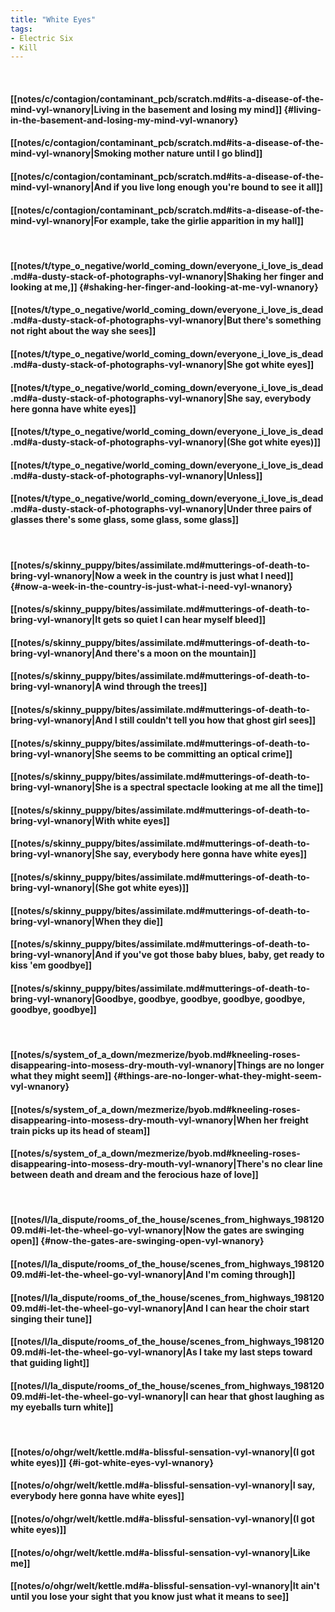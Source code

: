 ```yaml
---
title: "White Eyes"
tags:
- Electric Six
- Kill
---
```

&nbsp;
#### [[notes/c/contagion/contaminant_pcb/scratch.md#its-a-disease-of-the-mind-vyl-wnanory|Living in the basement and losing my mind]] {#living-in-the-basement-and-losing-my-mind-vyl-wnanory}
#### [[notes/c/contagion/contaminant_pcb/scratch.md#its-a-disease-of-the-mind-vyl-wnanory|Smoking mother nature until I go blind]]
#### [[notes/c/contagion/contaminant_pcb/scratch.md#its-a-disease-of-the-mind-vyl-wnanory|And if you live long enough you're bound to see it all]]
#### [[notes/c/contagion/contaminant_pcb/scratch.md#its-a-disease-of-the-mind-vyl-wnanory|For example, take the girlie apparition in my hall]]
&nbsp;
#### [[notes/t/type_o_negative/world_coming_down/everyone_i_love_is_dead.md#a-dusty-stack-of-photographs-vyl-wnanory|Shaking her finger and looking at me,]] {#shaking-her-finger-and-looking-at-me-vyl-wnanory}
#### [[notes/t/type_o_negative/world_coming_down/everyone_i_love_is_dead.md#a-dusty-stack-of-photographs-vyl-wnanory|But there's something not right about the way she sees]]
#### [[notes/t/type_o_negative/world_coming_down/everyone_i_love_is_dead.md#a-dusty-stack-of-photographs-vyl-wnanory|She got white eyes]]
#### [[notes/t/type_o_negative/world_coming_down/everyone_i_love_is_dead.md#a-dusty-stack-of-photographs-vyl-wnanory|She say,  everybody here gonna have white eyes]]
#### [[notes/t/type_o_negative/world_coming_down/everyone_i_love_is_dead.md#a-dusty-stack-of-photographs-vyl-wnanory|(She got white eyes)]]
#### [[notes/t/type_o_negative/world_coming_down/everyone_i_love_is_dead.md#a-dusty-stack-of-photographs-vyl-wnanory|Unless]]
#### [[notes/t/type_o_negative/world_coming_down/everyone_i_love_is_dead.md#a-dusty-stack-of-photographs-vyl-wnanory|Under three pairs of glasses there's some glass, some glass, some glass]]
&nbsp;
#### [[notes/s/skinny_puppy/bites/assimilate.md#mutterings-of-death-to-bring-vyl-wnanory|Now a week in the country is just what I need]] {#now-a-week-in-the-country-is-just-what-i-need-vyl-wnanory}
#### [[notes/s/skinny_puppy/bites/assimilate.md#mutterings-of-death-to-bring-vyl-wnanory|It gets so quiet I can hear myself bleed]]
#### [[notes/s/skinny_puppy/bites/assimilate.md#mutterings-of-death-to-bring-vyl-wnanory|And there's a moon on the mountain]]
#### [[notes/s/skinny_puppy/bites/assimilate.md#mutterings-of-death-to-bring-vyl-wnanory|A wind through the trees]]
#### [[notes/s/skinny_puppy/bites/assimilate.md#mutterings-of-death-to-bring-vyl-wnanory|And I still couldn't tell you how that ghost girl sees]]
#### [[notes/s/skinny_puppy/bites/assimilate.md#mutterings-of-death-to-bring-vyl-wnanory|She seems to be committing an optical crime]]
#### [[notes/s/skinny_puppy/bites/assimilate.md#mutterings-of-death-to-bring-vyl-wnanory|She is a spectral spectacle looking at me all the time]]
#### [[notes/s/skinny_puppy/bites/assimilate.md#mutterings-of-death-to-bring-vyl-wnanory|With white eyes]]
#### [[notes/s/skinny_puppy/bites/assimilate.md#mutterings-of-death-to-bring-vyl-wnanory|She say,  everybody here gonna have white eyes]]
#### [[notes/s/skinny_puppy/bites/assimilate.md#mutterings-of-death-to-bring-vyl-wnanory|(She got white eyes)]]
#### [[notes/s/skinny_puppy/bites/assimilate.md#mutterings-of-death-to-bring-vyl-wnanory|When they die]]
#### [[notes/s/skinny_puppy/bites/assimilate.md#mutterings-of-death-to-bring-vyl-wnanory|And if you've got those baby blues, baby, get ready to kiss 'em goodbye]]
#### [[notes/s/skinny_puppy/bites/assimilate.md#mutterings-of-death-to-bring-vyl-wnanory|Goodbye, goodbye, goodbye, goodbye, goodbye, goodbye, goodbye]]
&nbsp;
#### [[notes/s/system_of_a_down/mezmerize/byob.md#kneeling-roses-disappearing-into-mosess-dry-mouth-vyl-wnanory|Things are no longer what they might seem]] {#things-are-no-longer-what-they-might-seem-vyl-wnanory}
#### [[notes/s/system_of_a_down/mezmerize/byob.md#kneeling-roses-disappearing-into-mosess-dry-mouth-vyl-wnanory|When her freight train picks up its head of steam]]
#### [[notes/s/system_of_a_down/mezmerize/byob.md#kneeling-roses-disappearing-into-mosess-dry-mouth-vyl-wnanory|There's no clear line between death and dream and the ferocious haze of love]]
&nbsp;
#### [[notes/l/la_dispute/rooms_of_the_house/scenes_from_highways_19812009.md#i-let-the-wheel-go-vyl-wnanory|Now the gates are swinging open]] {#now-the-gates-are-swinging-open-vyl-wnanory}
#### [[notes/l/la_dispute/rooms_of_the_house/scenes_from_highways_19812009.md#i-let-the-wheel-go-vyl-wnanory|And I'm coming through]]
#### [[notes/l/la_dispute/rooms_of_the_house/scenes_from_highways_19812009.md#i-let-the-wheel-go-vyl-wnanory|And I can hear the choir start singing their tune]]
#### [[notes/l/la_dispute/rooms_of_the_house/scenes_from_highways_19812009.md#i-let-the-wheel-go-vyl-wnanory|As I take my last steps toward that guiding light]]
#### [[notes/l/la_dispute/rooms_of_the_house/scenes_from_highways_19812009.md#i-let-the-wheel-go-vyl-wnanory|I can hear that ghost laughing as my eyeballs turn white]]
&nbsp;
#### [[notes/o/ohgr/welt/kettle.md#a-blissful-sensation-vyl-wnanory|(I got white eyes)]] {#i-got-white-eyes-vyl-wnanory}
#### [[notes/o/ohgr/welt/kettle.md#a-blissful-sensation-vyl-wnanory|I say,  everybody here gonna have white eyes]]
#### [[notes/o/ohgr/welt/kettle.md#a-blissful-sensation-vyl-wnanory|(I got white eyes)]]
#### [[notes/o/ohgr/welt/kettle.md#a-blissful-sensation-vyl-wnanory|Like me]]
#### [[notes/o/ohgr/welt/kettle.md#a-blissful-sensation-vyl-wnanory|It ain't until you lose your sight that you know just what it means to see]]
